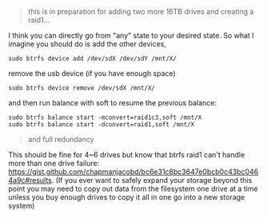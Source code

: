 > this is in preparation for adding two more 16TB drives and creating a raid1...

I think you can directly go from "any" state to your desired state. So what I imagine you should do is add the other devices, 

    sudo btrfs device add /dev/sdX /dev/sdY /mnt/X/

remove the usb device (if you have enough space) 

    sudo btrfs device remove /dev/sdX /mnt/X/

and then run balance with soft to resume the previous balance:

    sudo btrfs balance start -mconvert=raid1c3,soft /mnt/X
    sudo btrfs balance start -dconvert=raid1,soft /mnt/X

>  and full redundancy

This should be fine for 4~6 drives but know that btrfs raid1 can't handle more than one drive failure: https://gist.github.com/chapmanjacobd/bc6e31c8bc3647e0bcb0c43bc0464a9c#results. (If you ever want to safely expand your storage beyond this point you may need to copy out data from the filesystem one drive at a time unless you buy enough drives to copy it all in one go into a new storage system)
